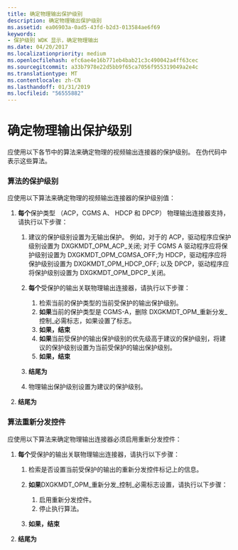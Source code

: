 ```yaml
---
title: 确定物理输出保护级别
description: 确定物理输出保护级别
ms.assetid: ea06903a-0ad5-43fd-b2d3-013584ae6f69
keywords:
- 保护级别 WDK 显示，确定物理输出
ms.date: 04/20/2017
ms.localizationpriority: medium
ms.openlocfilehash: efc6ae4e16b771eb4bab21c3c490042a4ff63cec
ms.sourcegitcommit: a33b7978e22d5bb9f65ca7056f955319049a2e4c
ms.translationtype: MT
ms.contentlocale: zh-CN
ms.lasthandoff: 01/31/2019
ms.locfileid: "56555882"
---
```

# <a name="determining-the-protection-level-for-a-physical-output"></a>确定物理输出保护级别


应使用以下各节中的算法来确定物理的视频输出连接器的保护级别。 在伪代码中表示这些算法。

### <a name="span-idalgorithmforprotectionlevelspanspan-idalgorithmforprotectionlevelspanalgorithm-for-protection-level"></a><span id="algorithm_for_protection_level"></span><span id="ALGORITHM_FOR_PROTECTION_LEVEL"></span>算法的保护级别

应使用以下算法来确定物理的视频输出连接器的保护级别值：

1.  **每个**保护类型 （ACP，CGMS A、 HDCP 和 DPCP） 物理输出连接器支持，请执行以下步骤：
    1.  建议的保护级别设置为无输出保护。 例如，对于的 ACP，驱动程序应保护级别设置为 DXGKMDT\_OPM\_ACP\_关闭; 对于 CGMS A 驱动程序应将保护级别设置为 DXGKMDT\_OPM\_CGMSA\_OFF;为 HDCP，驱动程序应将保护级别设置为 DXGKMDT\_OPM\_HDCP\_OFF; 以及 DPCP，驱动程序应将保护级别设置为 DXGKMDT\_OPM\_DPCP\_关闭。
    2.  **每个**受保护的输出关联物理输出连接器，请执行以下步骤：
        1.  检索当前的保护类型的当前受保护的输出保护级别。
        2.  **如果**当前的保护类型是 CGMS-A，删除 DXGKMDT\_OPM\_重新分发\_控制\_必需标志，如果设置了标志。
        3.  **如果，结束**
        4.  **如果**当前受保护的输出保护级别的优先级高于建议的保护级别，将建议的保护级别设置为当前受保护的输出保护级别。
        5.  **如果，结束**

    3.  **结尾为**
    4.  物理输出保护级别设置为建议的保护级别。

2.  **结尾为**

### <a name="span-idalgorithmforredistributioncontrolspanspan-idalgorithmforredistributioncontrolspanalgorithm-for-redistribution-control"></a><span id="algorithm_for_redistribution_control"></span><span id="ALGORITHM_FOR_REDISTRIBUTION_CONTROL"></span>算法重新分发控件

应使用以下算法来确定物理输出连接器必须启用重新分发控件：

1.  **每个**受保护的输出关联物理输出连接器，请执行以下步骤：
    1.  检索是否设置当前受保护的输出的重新分发控件标记上的信息。
    2.  **如果**DXGKMDT\_OPM\_重新分发\_控制\_必需标志设置，请执行以下步骤：
        1.  启用重新分发控件。
        2.  停止执行算法。

    3.  **如果，结束**

2.  **结尾为**

 

 





